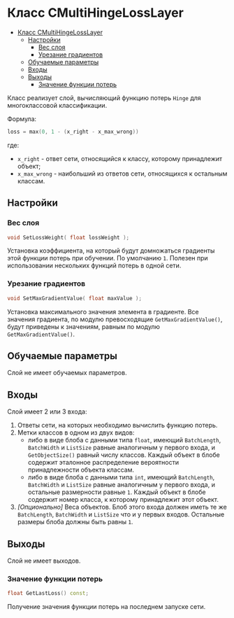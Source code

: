 # Класс CMultiHingeLossLayer

<!-- TOC -->

- [Класс CMultiHingeLossLayer](#класс-cmultihingelosslayer)
    - [Настройки](#настройки)
        - [Вес слоя](#вес-слоя)
        - [Урезание градиентов](#урезание-градиентов)
    - [Обучаемые параметры](#обучаемые-параметры)
    - [Входы](#входы)
    - [Выходы](#выходы)
        - [Значение функции потерь](#значение-функции-потерь)

<!-- /TOC -->

Класс реализует слой, вычисляющий функцию потерь `Hinge` для многоклассовой классификации.

Формула:

```c++
loss = max(0, 1 - (x_right - x_max_wrong))
```

где:

- `x_right` - ответ сети, относящийся к классу, которому принадлежит объект;
- `x_max_wrong` - наибольший из ответов сети, относящихся к остальным классам.

## Настройки

### Вес слоя

```c++
void SetLossWeight( float lossWeight );
```

Установка коэффициента, на который будут домножаться градиенты этой функции потерь при обучении. По умолчанию `1`. Полезен при использовании нескольких функций потерь в одной сети.

### Урезание градиентов

```c++
void SetMaxGradientValue( float maxValue );
```

Установка максимального значения элемента в градиенте. Все значения градиента, по модулю превосходящие `GetMaxGradientValue()`, будут приведены к значениям, равным по модулю `GetMaxGradientValue()`.

## Обучаемые параметры

Слой не имеет обучаемых параметров.

## Входы

Слой имеет 2 или 3 входа:

1. Ответы сети, на которых необходимо вычислить функцию потерь.
2. Метки классов в одном из двух видов:
    * либо в виде блоба с данными типа `float`, имеющий `BatchLength`, `BatchWidth` и `ListSize` равные аналогичным у первого входа, и `GetObjectSize()` равный числу классов. Каждый объект в блобе содержит эталонное распределение вероятности принадлежности объекта классам.
    * либо в виде блоба с данными типа `int`, имеющий `BatchLength`, `BatchWidth` и `ListSize` равные аналогичным у первого входа, и остальные размерности равные `1`. Каждый объект в блобе содержит номер класса, к которому принадлежит этот объект.
3. *[Опционально]* Веса объектов. Блоб этого входа должен иметь те же `BatchLength`, `BatchWidth` и `ListSize` что и у первых входов. Остальные размеры блоба должны быть равны `1`.

## Выходы

Слой не имеет выходов.

### Значение функции потерь

```c++
float GetLastLoss() const;
```

Получение значения функции потерь на последнем запуске сети.

